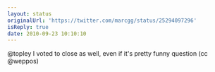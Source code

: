 ```yaml
---
layout: status
originalUrl: 'https://twitter.com/marcgg/status/25294097296'
isReply: true
date: 2010-09-23 10:10:10
---
```


@topley I voted to close as well, even if it's pretty funny question (cc @weppos)
